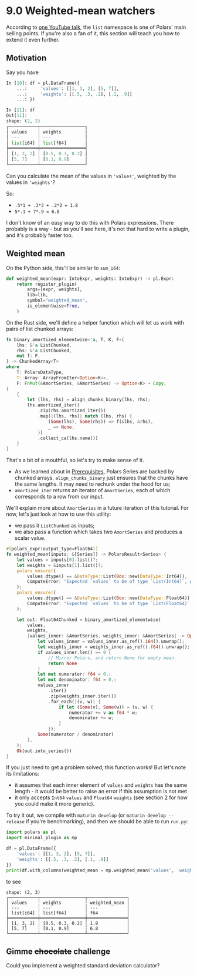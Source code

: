 # 9.0 Weighted-mean watchers

According to [one YouTube talk](https://youtu.be/u5mIDz5ldmI?si=4AtnyyAwdVk33bYu),
the `list` namespace is one of Polars' main selling points.
If you're also a fan of it, this section will teach you how to extend it even further.

## Motivation

Say you have
```python
In [10]: df = pl.DataFrame({
    ...:     'values': [[1, 3, 2], [5, 7]],
    ...:     'weights': [[.5, .3, .2], [.1, .9]]
    ...: })

In [11]: df
Out[11]:
shape: (2, 2)
┌───────────┬─────────────────┐
│ values    ┆ weights         │
│ ---       ┆ ---             │
│ list[i64] ┆ list[f64]       │
╞═══════════╪═════════════════╡
│ [1, 3, 2] ┆ [0.5, 0.3, 0.2] │
│ [5, 7]    ┆ [0.1, 0.9]      │
└───────────┴─────────────────┘
```

Can you calculate the mean of the values in `'values'`, weighted by the values in `'weights'`?

So:

- `.5*1 + .3*3 + .2*2 = 1.8`
- `5*.1 + 7*.9 = 6.8`

I don't know of an easy way to do this with Polars expressions. There probably is a way - but
as you'll see here, it's not that hard to write a plugin, and it's probably faster too.

## Weighted mean

On the Python side, this'll be similar to `sum_i64`:

```python
def weighted_mean(expr: IntoExpr, weights: IntoExpr) -> pl.Expr:
    return register_plugin(
        args=[expr, weights],
        lib=lib,
        symbol="weighted_mean",
        is_elementwise=True,
    )
```

On the Rust side, we'll define a helper function which will let us work with
pairs of list chunked arrays:

```rust
fn binary_amortized_elementwise<'a, T, K, F>(
    lhs: &'a ListChunked,
    rhs: &'a ListChunked,
    mut f: F,
) -> ChunkedArray<T>
where
    T: PolarsDataType,
    T::Array: ArrayFromIter<Option<K>>,
    F: FnMut(&AmortSeries, &AmortSeries) -> Option<K> + Copy,
{
    {
        let (lhs, rhs) = align_chunks_binary(lhs, rhs);
        lhs.amortized_iter()
            .zip(rhs.amortized_iter())
            .map(|(lhs, rhs)| match (lhs, rhs) {
                (Some(lhs), Some(rhs)) => f(&lhs, &rhs),
                _ => None,
            })
            .collect_ca(lhs.name())
    }
}
```

That's a bit of a mouthful, so let's try to make sense of it.

- As we learned about in [Prerequisites], Polars Series are backed by chunked arrays.
  `align_chunks_binary` just ensures that the chunks have the same lengths. It may need
  to rechunk under the hood for us;
- `amortized_iter` returns an iterator of `AmortSeries`, each of which corresponds
  to a row from our input.

We'll explain more about `AmortSeries` in a future iteration of this tutorial.
For now, let's just look at how to use this utility:

- we pass it `ListChunked` as inputs;
- we also pass a function which takes two `AmortSeries` and produces a scalar
  value.

```rust
#[polars_expr(output_type=Float64)]
fn weighted_mean(inputs: &[Series]) -> PolarsResult<Series> {
    let values = inputs[0].list()?;
    let weights = &inputs[1].list()?;
    polars_ensure!(
        values.dtype() == &DataType::List(Box::new(DataType::Int64)),
        ComputeError: "Expected `values` to be of type `List(Int64)`, got: {}", values.dtype()
    );
    polars_ensure!(
        values.dtype() == &DataType::List(Box::new(DataType::Float64)),
        ComputeError: "Expected `values` to be of type `List(Float64)`, got: {}", weights.dtype()
    );

    let out: Float64Chunked = binary_amortized_elementwise(
        values,
        weights,
        |values_inner: &AmortSeries, weights_inner: &AmortSeries| -> Option<f64> {
            let values_inner = values_inner.as_ref().i64().unwrap();
            let weights_inner = weights_inner.as_ref().f64().unwrap();
            if values_inner.len() == 0 {
                // Mirror Polars, and return None for empty mean.
                return None
            }
            let mut numerator: f64 = 0.;
            let mut denominator: f64 = 0.;
            values_inner
                .iter()
                .zip(weights_inner.iter())
                .for_each(|(v, w)| {
                    if let (Some(v), Some(w)) = (v, w) {
                        numerator += v as f64 * w;
                        denominator += w;
                    }
                });
            Some(numerator / denominator)
        },
    );
    Ok(out.into_series())
}
```

If you just need to get a problem solved, this function works! But let's note its
limitations:

- it assumes that each inner element of `values` and `weights` has the same
  length - it would be better to raise an error if this assumption is not met
- it only accepts `Int64` `values` and `Float64` `weights`
  (see section 2 for how you could make it more generic).

To try it out, we compile with `maturin develop` (or `maturin develop --release` if you're 
benchmarking), and then we should be able to run `run.py`:

```python
import polars as pl
import minimal_plugin as mp

df = pl.DataFrame({
    'values': [[1, 3, 2], [5, 7]],
    'weights': [[.5, .3, .2], [.1, .9]]
})
print(df.with_columns(weighted_mean = mp.weighted_mean('values', 'weights')))
```
to see
```
shape: (2, 3)
┌───────────┬─────────────────┬───────────────┐
│ values    ┆ weights         ┆ weighted_mean │
│ ---       ┆ ---             ┆ ---           │
│ list[i64] ┆ list[f64]       ┆ f64           │
╞═══════════╪═════════════════╪═══════════════╡
│ [1, 3, 2] ┆ [0.5, 0.3, 0.2] ┆ 1.8           │
│ [5, 7]    ┆ [0.1, 0.9]      ┆ 6.8           │
└───────────┴─────────────────┴───────────────┘
```

  [Prerequisites]: ../prerequisites/

## Gimme ~~chocolate~~ challenge

Could you implement a weighted standard deviation calculator?
